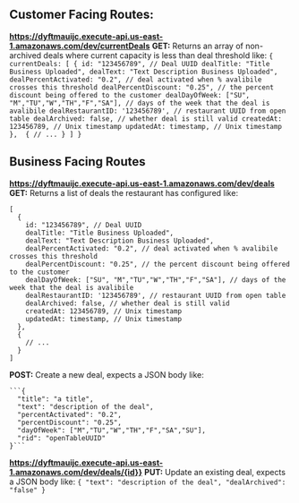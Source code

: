 
## Customer Facing Routes:

__https://dyftmauijc.execute-api.us-east-1.amazonaws.com/dev/currentDeals__
  __GET:__
    Returns an array of non-archived deals where current capacity is less than deal threshold like:
    ```{
      currentDeals: [
        {
          id: "123456789", // Deal UUID
          dealTitle: "Title Business Uploaded",
          dealText: "Text Description Business Uploaded", 
          dealPercentActivated: "0.2", // deal activated when % avalibile crosses this threshold
          dealPercentDiscount: "0.25", // the percent discount being offered to the customer
          dealDayOfWeek: ["SU", "M","TU","W","TH","F","SA"], // days of the week that the deal is avalibile
          dealRestaurantID: '123456789', // restaurant UUID from open table
          dealArchived: false, // whether deal is still valid
          createdAt: 123456789, // Unix timestamp
          updatedAt: timestamp, // Unix timestamp
        }, 
        {
          // ...
        }
      ]
    }```

## Business Facing Routes 

__https://dyftmauijc.execute-api.us-east-1.amazonaws.com/dev/deals__
  __GET:__
    Returns a list of deals the restaurant has configured like:

    [
      {
        id: "123456789", // Deal UUID
        dealTitle: "Title Business Uploaded",
        dealText: "Text Description Business Uploaded", 
        dealPercentActivated: "0.2", // deal activated when % avalibile crosses this threshold
        dealPercentDiscount: "0.25", // the percent discount being offered to the customer
        dealDayOfWeek: ["SU", "M","TU","W","TH","F","SA"], // days of the week that the deal is avalibile
        dealRestaurantID: '123456789', // restaurant UUID from open table
        dealArchived: false, // whether deal is still valid
        createdAt: 123456789, // Unix timestamp
        updatedAt: timestamp, // Unix timestamp
      }, 
      {
        // ...
      }
    ]

  __POST:__
    Create a new deal, expects a JSON body like:

    ```{
      "title": "a title",
      "text": "description of the deal",
      "percentActivated": "0.2",
      "percentDiscount": "0.25",
      "dayOfWeek": ["M","TU","W","TH","F","SA","SU"],
      "rid": "openTableUUID"
    }```
  
__https://dyftmauijc.execute-api.us-east-1.amazonaws.com/dev/deals/{id}}__
  __PUT:__
    Update an existing deal, expects a JSON body like:
    ```{
      "text": "description of the deal",
      "dealArchived": "false"
    }```

